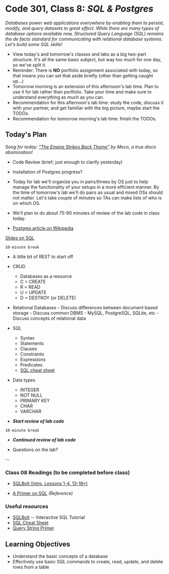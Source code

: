 # Code 301, Class 8: ***SQL & Postgres***

*Databases power web applications everywhere by enabling them to persist, modify, and query datasets to great effect. While there are many types of database options available now, Structured Query Language (SQL) remains the de facto standard for communicating with relational database systems. Let's build some SQL skills!*

- View today's and tomorrow's classes and labs as a big two-part structure. It's all the same basic subject, but way too much for one day, so we've split it.
- Reminder: There is **NO** portfolio assignment associated with today, so that means you can set that aside briefly (other than getting caught up...)
- Tomorrow morning is an extension of this afternoon's lab time. Plan to use it for lab rather than portfolio. Take your time and make sure to understand everything as much as you can.
- Recommendation for this afternoon's lab time: study the code, discuss it with your partner, and get familiar with the big picture, maybe start the TODOs.
- Recommendation for tomorrow morning's lab time: finish the TODOs.


## Today's Plan

*Song for today: ["The Empire Strikes Back Theme"](https://www.youtube.com/watch?v=dhL_v6yZIso&index=1&list=PLVngfM2hsbi97X7yB1bCwl5qSoC23l9zo) by Meco, a true disco abomination!*

- Code Review (brief; just enough to clarify yesterday)
- Installation of Postgres progress?
- Today for lab we'll organize you in pairs/threes by OS just to help manage the functionality of your setups in a more efficient manner. By the time of tomorrow's lab  we'll do pairs as usual and mixed OSs should not matter. Let's take couple of minutes so TAs can make lists of who is on which OS.
- We'll plan to do about 75-90 minutes of review of the lab code in class today.

- [Postgres article on Wikipedia](https://en.wikipedia.org/wiki/PostgreSQL)

[Slides on SQL](08-sql.pdf)

`10-minute break`

- A little bit of REST to start off
- CRUD
	- Databases as a resource
	- C = CREATE
	- R = READ
	- U = UPDATE
	- D = DESTROY (or DELETE)

- Relational Databases
		- Discuss differences between document based storage
		- Discuss common DBMS - MySQL, PostgreSQL, SQLite, etc
		- Discuss concepts of relational data

- SQL
	- Syntax
	- Statements
	- Clauses
	- Constraints
	- Expressions
	- Predicates
	- [SQL cheat sheet](http://www.cheat-sheets.org/sites/sql.su/)

- Data types
	- INTEGER
	- NOT NULL
	- PRIMARY KEY
	- CHAR
	- VARCHAR

- ***Start review of lab code***

`10-minute break`

- ***Continued review of lab code***

- Questions on the lab?

--

###  Class 08 Readings (to be completed before class)

- [SQLBolt (Intro, Lessons 1-4, 13-18*)](http://sqlbolt.com/)

- [A Primer on SQL](https://leanpub.com/aprimeronsql/read) *(Reference)*

###  Useful resources
 - [SQLBolt](http://sqlbolt.com/) -- Interactive SQL Tutorial
 - [SQL Cheat Sheet](http://www.cheat-sheets.org/sites/sql.su/)
 - [Query String Primer](https://en.wikipedia.org/wiki/Query_string)

## Learning Objectives

- Understand the basic concepts of a database
- Effectively use basic SQL commands to create, read, update, and delete rows from a table
